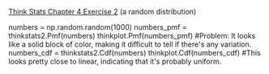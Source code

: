 [Think Stats Chapter 4 Exercise 2](http://greenteapress.com/thinkstats2/html/thinkstats2005.html#toc41) (a random distribution)

numbers = np.random.random(1000)
numbers_pmf = thinkstats2.Pmf(numbers)
thinkplot.Pmf(numbers_pmf)
#Problem: It looks like a solid block of color, making it difficult to tell if there's any variation.
numbers_cdf = thinkstats2.Cdf(numbers)
thinkplot.Cdf(numbers_cdf)
#This looks pretty close to linear, indicating that it's probably uniform. 
